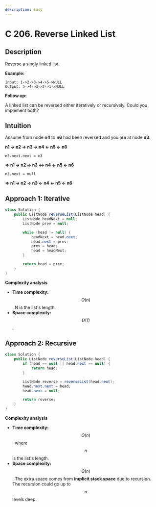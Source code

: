 ```yaml
---
description: Easy
---
```


# C 206. Reverse Linked List

## Description

Reverse a singly linked list.

**Example:**

```text
Input: 1->2->3->4->5->NULL
Output: 5->4->3->2->1->NULL
```

**Follow up:**

A linked list can be reversed either iteratively or recursively. Could you implement both?

## Intuition

Assume from node **n4** to **n6** had been reversed and you are at node **n3**.

**n1 -&gt; n2 -&gt; n3 -&gt; n4 &lt;- n5 &lt;- n6**

`n3.next.next = n3`

**=&gt; n1 -&gt; n2 -&gt; n3 &lt;-&gt; n4 &lt;- n5 &lt;- n6**

`n3.next = null`

 **=&gt; n1 -&gt; n2 -&gt; n3 &lt;- n4 &lt;- n5 &lt;- n6**

## Approach 1: Iterative

```java
class Solution {
    public ListNode reverseList(ListNode head) {
        ListNode headNext = null;
        ListNode prev = null;

        while (head != null) {
            headNext = head.next;
            head.next = prev;
            prev = head;
            head = headNext;
        }

        return head = prev;
    }
}
```

**Complexity analysis**

* **Time complexity:** $$O(n)$$. N is the list's length.
* **Space complexity:** $$O(1)$$.

## Approach 2: Recursive

```java
class Solution {
    public ListNode reverseList(ListNode head) {
        if (head == null || head.next == null) {
            return head;
        }

        ListNode reverse = reverseList(head.next);
        head.next.next = head;
        head.next = null;

        return reverse;
    }
}
```

**Complexity analysis**

* **Time complexity:** $$O(n)$$,  where $$n$$ is the list's length.
* **Space complexity:** $$O(n)$$. The extra space comes from **implicit stack space** due to recursion. The recursion could go up to $$n$$ levels deep.

